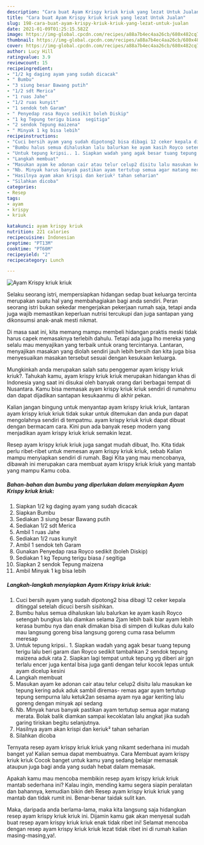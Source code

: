 ```yaml
---
description: "Cara buat Ayam Krispy kriuk kriuk yang lezat Untuk Jualan"
title: "Cara buat Ayam Krispy kriuk kriuk yang lezat Untuk Jualan"
slug: 198-cara-buat-ayam-krispy-kriuk-kriuk-yang-lezat-untuk-jualan
date: 2021-01-09T01:25:15.582Z
image: https://img-global.cpcdn.com/recipes/a88a7b4ec4aa26cb/680x482cq70/ayam-krispy-kriuk-kriuk-foto-resep-utama.jpg
thumbnail: https://img-global.cpcdn.com/recipes/a88a7b4ec4aa26cb/680x482cq70/ayam-krispy-kriuk-kriuk-foto-resep-utama.jpg
cover: https://img-global.cpcdn.com/recipes/a88a7b4ec4aa26cb/680x482cq70/ayam-krispy-kriuk-kriuk-foto-resep-utama.jpg
author: Lucy Hill
ratingvalue: 3.9
reviewcount: 15
recipeingredient:
- "1/2 kg daging ayam yang sudah dicacak"
- " Bumbu"
- "3 siung besar Bawang putih"
- "1/2 sdt Merica"
- "1 ruas Jahe"
- "1/2 ruas kunyit"
- "1 sendok teh Garam"
- " Penyedap rasa Royco sedikit boleh Diskip"
- "1 kg Tepung terigu biasa  segitiga"
- "2 sendok Tepung maizena"
- " Minyak 1 kg bisa lebih"
recipeinstructions:
- "Cuci bersih ayam yang sudah dipotong2 bisa dibagi 12 ceker kepala ditinggal setelah dicuci bersih sisihkan."
- "Bumbu halus semua dihaluskan lalu balurkan ke ayam kasih Royco setengah bungkus lalu diamkan selama 2jam lebih baik biar ayam lebih kerasa bumbu nya dan enak dimakan bisa di simpen di kulkas dulu kalo mau langsung goreng bisa langsung goreng cuma rasa belumm meresap"
- "Untuk tepung kripsi.. 1. Siapkan wadah yang agak besar tuang tepung terigu lalu beri garam dan Royco sedikit tambahkan 2 sendok tepung maizena aduk rata 2. Siapkan lagi tempat untuk tepung yg diberi air jgn terlalu encer juga kental bisa juga ganti dengan telur kocok lepas untuk ayam dicelup kesini"
- "Langkah membuat"
- "Masukan ayam ke adonan cair atau telur celup2 disitu lalu masukan ke tepung kering aduk aduk sambil diremas- remas agar ayam tertutup tepung sempurna lalu ketuk2an sesama ayam nya agar keriting lalu goreng dengan minyak api sedang"
- "Nb. Minyak harus banyak pastikan ayam tertutup semua agar matang merata. Bolak balik diamkan sampai kecoklatan lalu angkat jika sudah garing tiriskan begitu selanjutnya."
- "Hasilnya ayam akan krispi dan keriuk² tahan seharian"
- "Silahkan dicoba"
categories:
- Resep
tags:
- ayam
- krispy
- kriuk

katakunci: ayam krispy kriuk 
nutrition: 221 calories
recipecuisine: Indonesian
preptime: "PT13M"
cooktime: "PT60M"
recipeyield: "2"
recipecategory: Lunch

---
```



![Ayam Krispy kriuk kriuk](https://img-global.cpcdn.com/recipes/a88a7b4ec4aa26cb/680x482cq70/ayam-krispy-kriuk-kriuk-foto-resep-utama.jpg)

Selaku seorang istri, mempersiapkan hidangan sedap buat keluarga tercinta merupakan suatu hal yang membahagiakan bagi anda sendiri. Peran seorang istri bukan sekedar mengerjakan pekerjaan rumah saja, tetapi anda juga wajib memastikan keperluan nutrisi tercukupi dan juga santapan yang dikonsumsi anak-anak mesti nikmat.

Di masa  saat ini, kita memang mampu membeli hidangan praktis meski tidak harus capek memasaknya terlebih dahulu. Tetapi ada juga lho mereka yang selalu mau menyajikan yang terbaik untuk orang tercintanya. Lantaran, menyajikan masakan yang diolah sendiri jauh lebih bersih dan kita juga bisa menyesuaikan masakan tersebut sesuai dengan kesukaan keluarga. 



Mungkinkah anda merupakan salah satu penggemar ayam krispy kriuk kriuk?. Tahukah kamu, ayam krispy kriuk kriuk merupakan hidangan khas di Indonesia yang saat ini disukai oleh banyak orang dari berbagai tempat di Nusantara. Kamu bisa memasak ayam krispy kriuk kriuk sendiri di rumahmu dan dapat dijadikan santapan kesukaanmu di akhir pekan.

Kalian jangan bingung untuk menyantap ayam krispy kriuk kriuk, lantaran ayam krispy kriuk kriuk tidak sukar untuk ditemukan dan anda pun dapat mengolahnya sendiri di tempatmu. ayam krispy kriuk kriuk dapat dibuat dengan bermacam cara. Kini pun ada banyak resep modern yang menjadikan ayam krispy kriuk kriuk semakin lezat.

Resep ayam krispy kriuk kriuk juga sangat mudah dibuat, lho. Kita tidak perlu ribet-ribet untuk memesan ayam krispy kriuk kriuk, sebab Kalian mampu menyiapkan sendiri di rumah. Bagi Kita yang mau mencobanya, dibawah ini merupakan cara membuat ayam krispy kriuk kriuk yang mantab yang mampu Kamu coba.

<!--inarticleads1-->

##### Bahan-bahan dan bumbu yang diperlukan dalam menyiapkan Ayam Krispy kriuk kriuk:

1. Siapkan 1/2 kg daging ayam yang sudah dicacak
1. Siapkan  Bumbu
1. Sediakan 3 siung besar Bawang putih
1. Sediakan 1/2 sdt Merica
1. Ambil 1 ruas Jahe
1. Sediakan 1/2 ruas kunyit
1. Ambil 1 sendok teh Garam
1. Gunakan  Penyedap rasa Royco sedikit (boleh Diskip)
1. Sediakan 1 kg Tepung terigu biasa / segitiga
1. Siapkan 2 sendok Tepung maizena
1. Ambil  Minyak 1 kg bisa lebih




<!--inarticleads2-->

##### Langkah-langkah menyiapkan Ayam Krispy kriuk kriuk:

1. Cuci bersih ayam yang sudah dipotong2 bisa dibagi 12 ceker kepala ditinggal setelah dicuci bersih sisihkan.
1. Bumbu halus semua dihaluskan lalu balurkan ke ayam kasih Royco setengah bungkus lalu diamkan selama 2jam lebih baik biar ayam lebih kerasa bumbu nya dan enak dimakan bisa di simpen di kulkas dulu kalo mau langsung goreng bisa langsung goreng cuma rasa belumm meresap
1. Untuk tepung kripsi.. 1. Siapkan wadah yang agak besar tuang tepung terigu lalu beri garam dan Royco sedikit tambahkan 2 sendok tepung maizena aduk rata 2. Siapkan lagi tempat untuk tepung yg diberi air jgn terlalu encer juga kental bisa juga ganti dengan telur kocok lepas untuk ayam dicelup kesini
1. Langkah membuat
1. Masukan ayam ke adonan cair atau telur celup2 disitu lalu masukan ke tepung kering aduk aduk sambil diremas- remas agar ayam tertutup tepung sempurna lalu ketuk2an sesama ayam nya agar keriting lalu goreng dengan minyak api sedang
1. Nb. Minyak harus banyak pastikan ayam tertutup semua agar matang merata. Bolak balik diamkan sampai kecoklatan lalu angkat jika sudah garing tiriskan begitu selanjutnya.
1. Hasilnya ayam akan krispi dan keriuk² tahan seharian
1. Silahkan dicoba




Ternyata resep ayam krispy kriuk kriuk yang nikamt sederhana ini mudah banget ya! Kalian semua dapat membuatnya. Cara Membuat ayam krispy kriuk kriuk Cocok banget untuk kamu yang sedang belajar memasak ataupun juga bagi anda yang sudah hebat dalam memasak.

Apakah kamu mau mencoba membikin resep ayam krispy kriuk kriuk mantab sederhana ini? Kalau ingin, mending kamu segera siapin peralatan dan bahannya, kemudian bikin deh Resep ayam krispy kriuk kriuk yang mantab dan tidak rumit ini. Benar-benar taidak sulit kan. 

Maka, daripada anda berlama-lama, maka kita langsung saja hidangkan resep ayam krispy kriuk kriuk ini. Dijamin kamu gak akan menyesal sudah buat resep ayam krispy kriuk kriuk enak tidak ribet ini! Selamat mencoba dengan resep ayam krispy kriuk kriuk lezat tidak ribet ini di rumah kalian masing-masing,ya!.

